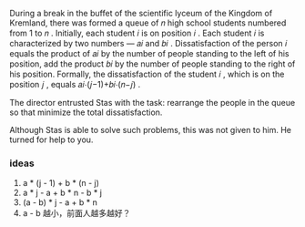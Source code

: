 During a break in the buffet of the scientific lyceum of the Kingdom of Kremland, there was formed a queue of 𝑛
 high school students numbered from 1
 to 𝑛
. Initially, each student 𝑖
 is on position 𝑖
. Each student 𝑖
 is characterized by two numbers — 𝑎𝑖
 and 𝑏𝑖
. Dissatisfaction of the person 𝑖
 equals the product of 𝑎𝑖
 by the number of people standing to the left of his position, add the product 𝑏𝑖
 by the number of people standing to the right of his position. Formally, the dissatisfaction of the student 𝑖
, which is on the position 𝑗
, equals 𝑎𝑖⋅(𝑗−1)+𝑏𝑖⋅(𝑛−𝑗)
.

The director entrusted Stas with the task: rearrange the people in the queue so that minimize the total dissatisfaction.

Although Stas is able to solve such problems, this was not given to him. He turned for help to you.

### ideas
1. a * (j - 1) + b * (n - j)
2. a * j - a + b * n - b * j
3. (a - b) * j - a + b * n 
4. a - b 越小，前面人越多越好？